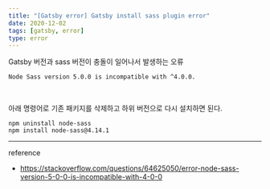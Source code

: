 ```yaml
---
title: "[Gatsby error] Gatsby install sass plugin error"
date: 2020-12-02
tags: [gatsby, error]
type: error
---
```



Gatsby 버전과 sass 버전이 충돌이 일어나서 발생하는 오류

```shell
Node Sass version 5.0.0 is incompatible with ^4.0.0.
```

<br>

아래 명령어로 기존 패키지를 삭제하고 하위 버전으로 다시 설치하면 된다.

```shell
npm uninstall node-sass
npm install node-sass@4.14.1
```

-----
reference
- https://stackoverflow.com/questions/64625050/error-node-sass-version-5-0-0-is-incompatible-with-4-0-0